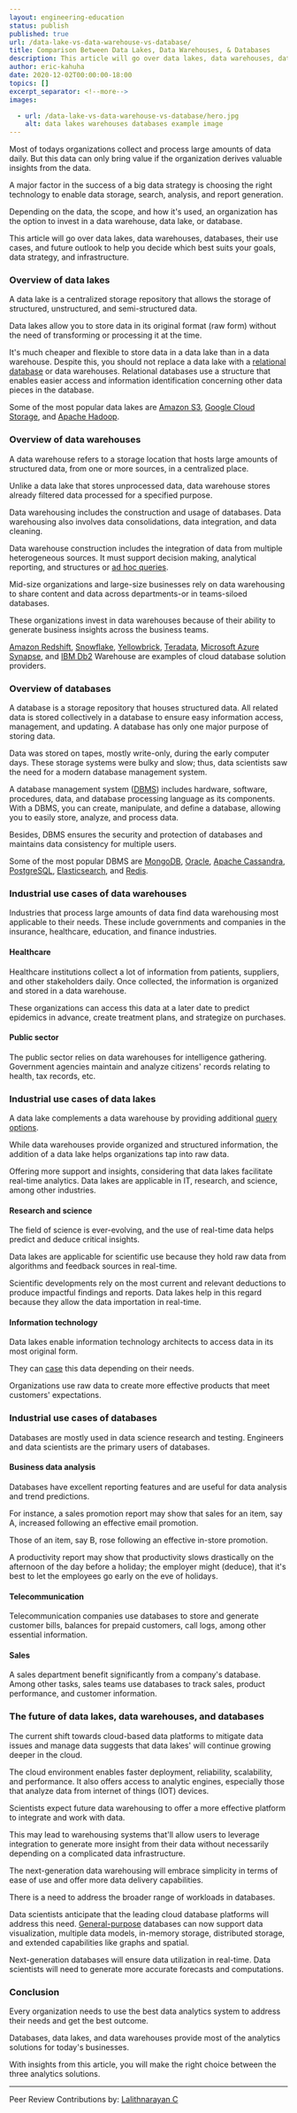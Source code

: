 ```yaml
---
layout: engineering-education
status: publish
published: true
url: /data-lake-vs-data-warehouse-vs-database/
title: Comparison Between Data Lakes, Data Warehouses, & Databases
description: This article will go over data lakes, data warehouses, databases, their use cases.
author: eric-kahuha
date: 2020-12-02T00:00:00-18:00
topics: []
excerpt_separator: <!--more-->
images:

  - url: /data-lake-vs-data-warehouse-vs-database/hero.jpg
    alt: data lakes warehouses databases example image
---
```

Most of todays organizations collect and process large amounts of data daily. But this data can only bring value if the organization derives valuable insights from the data.
<!--more-->
A major factor in the success of a big data strategy is choosing the right technology to enable data storage, search, analysis, and report generation.

Depending on the data, the scope, and how it's used, an organization has the option to invest in a data warehouse, data lake, or database.

This article will go over data lakes, data warehouses, databases, their use cases, and future outlook to help you decide which best suits your goals, data strategy, and infrastructure.

### Overview of data lakes
A data lake is a centralized storage repository that allows the storage of structured, unstructured, and semi-structured data.

Data lakes allow you to store data in its original format (raw form) without the need of transforming or processing it at the time.

It's much cheaper and flexible to store data in a data lake than in a data warehouse. Despite this, you should not replace a data lake with a [relational database](https://www.codecademy.com/articles/what-is-rdbms-sql#) or data warehouses. Relational databases use a structure that enables easier access and information identification concerning other data pieces in the database.

Some of the most popular data lakes are [Amazon S3](https://aws.amazon.com/s3/), [Google Cloud Storage](https://cloud.google.com/storage), and [Apache Hadoop](https://hadoop.apache.org/).

### Overview of data warehouses
A data warehouse refers to a storage location that hosts large amounts of structured data, from one or more sources, in a centralized place.

Unlike a data lake that stores unprocessed data, data warehouse stores already filtered data processed for a specified purpose.

Data warehousing includes the construction and usage of databases. Data warehousing also involves data consolidations, data integration, and data cleaning.

Data warehouse construction includes the integration of data from multiple heterogeneous sources. It must support decision making, analytical reporting, and structures or [ad hoc queries](https://www.techopedia.com/definition/30581/ad-hoc-query-sql-programming).

Mid-size organizations and large-size businesses rely on data warehousing to share content and data across departments-or in teams-siloed databases.

These organizations invest in data warehouses because of their ability to generate business insights across the business teams.

[Amazon Redshift](https://aws.amazon.com/redshift/), [Snowflake](https://www.snowflake.com/), [Yellowbrick](https://www.yellowbrick.com/), [Teradata](https://www.teradata.com/Products/Software/Database), [Microsoft Azure Synapse](https://azure.microsoft.com/en-us/services/synapse-analytics/), and [IBM Db2](https://www.ibm.com/support/knowledgecenter/SSCJDQ/com.ibm.swg.im.dashdb.doc/local_overview.html#) Warehouse are examples of cloud database solution providers.

### Overview of databases
A database is a storage repository that houses structured data. All related data is stored collectively in a database to ensure easy information access, management, and updating. A database has only one major purpose of storing data.

Data was stored on tapes, mostly write-only, during the early computer days. These storage systems were bulky and slow; thus, data scientists saw the need for a modern database management system.

A database management system ([DBMS](/understanding-dbms/)) includes hardware, software, procedures, data, and database processing language as its components. With a DBMS, you can create, manipulate, and define a database, allowing you to easily store, analyze, and process data.

Besides, DBMS ensures the security and protection of databases and maintains data consistency for multiple users.

Some of the most popular DBMS are [MongoDB](https://www.mongodb.com/), [Oracle](https://www.oracle.com/database/), [Apache Cassandra](http://cassandra.apache.org/), [PostgreSQL](https://www.postgresql.org/), [Elasticsearch](https://www.elastic.co/), and [Redis](https://redis.io/).

### Industrial use cases of data warehouses
Industries that process large amounts of data find data warehousing most applicable to their needs. These include governments and companies in the insurance, healthcare, education, and finance industries.

#### Healthcare
Healthcare institutions collect a lot of information from patients, suppliers, and other stakeholders daily. Once collected, the information is organized and stored in a data warehouse.

These organizations can access this data at a later date to predict epidemics in advance, create treatment plans, and strategize on purchases.

#### Public sector
The public sector relies on data warehouses for intelligence gathering. Government agencies maintain and analyze citizens' records relating to health, tax records, etc.

### Industrial use cases of data lakes
A data lake complements a data warehouse by providing additional [query options](https://docs.microsoft.com/en-us/odata/concepts/queryoptions-overview#).

While data warehouses provide organized and structured information, the addition of a data lake helps organizations tap into raw data.

Offering more support and insights, considering that data lakes facilitate real-time analytics. Data lakes are applicable in IT, research, and science, among other industries.

#### Research and science
The field of science is ever-evolving, and the use of real-time data helps predict and deduce critical insights.

Data lakes are applicable for scientific use because they hold raw data from algorithms and feedback sources in real-time.

Scientific developments rely on the most current and relevant deductions to produce impactful findings and reports. Data lakes help in this regard because they allow the data importation in real-time.

#### Information technology
Data lakes enable information technology architects to access data in its most original form.

They can [case](https://corrus.com/blog/docs/user-guide/corrus-basics/what-is-case-data/#) this data depending on their needs.

Organizations use raw data to create more effective products that meet customers' expectations.

### Industrial use cases of databases
Databases are mostly used in data science research and testing. Engineers and data scientists are the primary users of databases.

#### Business data analysis
Databases have excellent reporting features and are useful for data analysis and trend predictions.

For instance, a sales promotion report may show that sales for an item, say A, increased following an effective email promotion.

Those of an item, say B, rose following an effective in-store promotion.

A productivity report may show that productivity slows drastically on the afternoon of the day before a holiday; the employer might (deduce), that it's best to let the employees go early on the eve of holidays.

#### Telecommunication
Telecommunication companies use databases to store and generate customer bills, balances for prepaid customers, call logs, among other essential information.

#### Sales
A sales department benefit significantly from a company's database. Among other tasks, sales teams use databases to track sales, product performance, and customer information.

### The future of data lakes, data warehouses, and databases
The current shift towards cloud-based data platforms to mitigate data issues and manage data suggests that data lakes' will continue growing deeper in the cloud.

The cloud environment enables faster deployment, reliability, scalability, and performance. It also offers access to analytic engines, especially those that analyze data from internet of things (IOT) devices.

Scientists expect future data warehousing to offer a more effective platform to integrate and work with data.

This may lead to warehousing systems that'll allow users to leverage integration to generate more insight from their data without necessarily depending on a complicated data infrastructure.

The next-generation data warehousing will embrace simplicity in terms of ease of use and offer more data delivery capabilities.

There is a need to address the broader range of workloads in databases.

Data scientists anticipate that the leading cloud database platforms will address this need. [General-purpose](https://alison.com/learning/courses/236/topic-database-management-systems#) databases can now support data visualization, multiple data models, in-memory storage, distributed storage, and extended capabilities like graphs and spatial.

Next-generation databases will ensure data utilization in real-time. Data scientists will need to generate more accurate forecasts and computations.

### Conclusion
Every organization needs to use the best data analytics system to address their needs and get the best outcome.

Databases, data lakes, and data warehouses provide most of the analytics solutions for today's businesses.

With insights from this article, you will make the right choice between the three analytics solutions.

---
Peer Review Contributions by: [Lalithnarayan C](/authors/lalithnarayan-c/)
